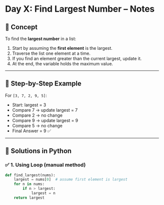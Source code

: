 # Day X: Find Largest Number – Notes

## 🔹 Concept
To find the **largest number** in a list:
1. Start by assuming the **first element** is the largest.
2. Traverse the list one element at a time.
3. If you find an element greater than the current largest, update it.
4. At the end, the variable holds the maximum value.

---

## 🔹 Step-by-Step Example
For `[3, 7, 2, 9, 5]`:
- Start: largest = 3
- Compare 7 → update largest = 7
- Compare 2 → no change
- Compare 9 → update largest = 9
- Compare 5 → no change
- Final Answer = 9 ✅

---

## 🔹 Solutions in Python

### ✅ 1. Using Loop (manual method)
```python
def find_largest(nums):
    largest = nums[0]  # assume first element is largest
    for n in nums:
        if n > largest:
            largest = n
    return largest
